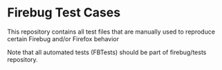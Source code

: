 Firebug Test Cases
==================

This repository contains all test files that are manually used to reproduce certain
Firebug and/or Firefox behavior

Note that all automated tests (FBTests) should be part of firebug/tests repository.
